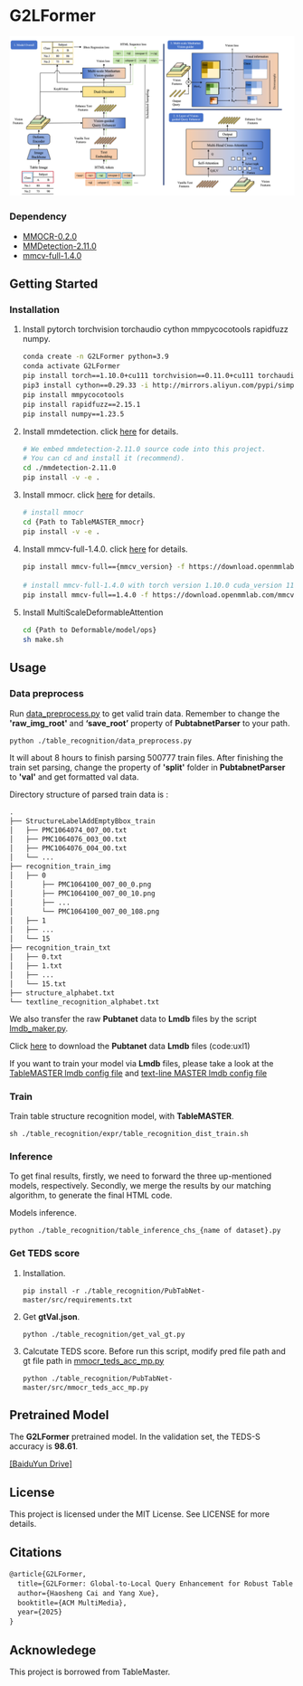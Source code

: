   <h1 align="left">G2LFormer</h1>


![G2LFormer∂'s architecture](architecture.png)


### Dependency

* [MMOCR-0.2.0](https://github.com/open-mmlab/mmocr/tree/v0.2.0)
* [MMDetection-2.11.0](https://github.com/open-mmlab/mmdetection/tree/v2.11.0)
* [mmcv-full-1.4.0](https://github.com/open-mmlab/mmcv/tree/v1.4.0)



<!-- GETTING STARTED -->

## Getting Started

### Installation


1. Install pytorch torchvision torchaudio cython mmpycocotools rapidfuzz numpy.
   
   ```sh
   conda create -n G2LFormer python=3.9
   conda activate G2LFormer
   pip install torch==1.10.0+cu111 torchvision==0.11.0+cu111 torchaudio==0.10.0 -f https://download.pytorch.org/whl/torch_stable.html
   pip3 install cython==0.29.33 -i http://mirrors.aliyun.com/pypi/simple/ --trusted-host mirrors.aliyun.com
   pip install mmpycocotools
   pip install rapidfuzz==2.15.1
   pip install numpy==1.23.5
   ```

2. Install mmdetection. click [here](https://github.com/open-mmlab/mmdetection/blob/v2.11.0/docs/get_started.md) for details.
   
   ```sh
   # We embed mmdetection-2.11.0 source code into this project.
   # You can cd and install it (recommend).
   cd ./mmdetection-2.11.0
   pip install -v -e .
   ```
   
3. Install mmocr. click [here](https://github.com/open-mmlab/mmocr/blob/main/docs/install.md) for details.

   ```sh
   # install mmocr
   cd {Path to TableMASTER_mmocr}
   pip install -v -e .
   ```

4. Install mmcv-full-1.4.0. click [here](https://github.com/open-mmlab/mmcv) for details.

   ```sh
   pip install mmcv-full=={mmcv_version} -f https://download.openmmlab.com/mmcv/dist/{cu_version}/{torch_version}/index.html
   
   # install mmcv-full-1.4.0 with torch version 1.10.0 cuda_version 11.1
   pip install mmcv-full==1.4.0 -f https://download.openmmlab.com/mmcv/dist/cu111/torch1.10.0/index.html
   ```
   
5. Install MultiScaleDeformableAttention

   ```sh
   cd {Path to Deformable/model/ops}
   sh make.sh
   ```





<!-- USAGE EXAMPLES -->

## Usage

### Data preprocess

Run [data_preprocess.py](./table_recognition/data_preprocess.py) to get valid train data. Remember to change the **'raw_img_root'** and **‘save_root’** property of **PubtabnetParser** to your path.

```shell
python ./table_recognition/data_preprocess.py
```

It will about 8 hours to finish parsing 500777 train files. After finishing the train set parsing, change the property of **'split'** folder in **PubtabnetParser** to **'val'** and get formatted val data.

Directory structure of parsed train data is :

```shell
.
├── StructureLabelAddEmptyBbox_train
│   ├── PMC1064074_007_00.txt
│   ├── PMC1064076_003_00.txt
│   ├── PMC1064076_004_00.txt
│   └── ...
├── recognition_train_img
│   ├── 0
│       ├── PMC1064100_007_00_0.png
│       ├── PMC1064100_007_00_10.png
│       ├── ...
│       └── PMC1064100_007_00_108.png
│   ├── 1
│   ├── ...
│   └── 15
├── recognition_train_txt
│   ├── 0.txt
│   ├── 1.txt
│   ├── ...
│   └── 15.txt
├── structure_alphabet.txt
└── textline_recognition_alphabet.txt
```

We also transfer the raw **Pubtanet** data to **Lmdb** files by the script [lmdb_maker.py](https://github.com/JiaquanYe/TableMASTER-mmocr/blob/master/table_recognition/lmdb_maker.py). 

Click [here](https://pan.baidu.com/s/1X3P2zFpEBN1T_r22l_9zSA) to download the **Pubtanet** data **Lmdb** files (code:uxl1)

If you want to train your model via **Lmdb** files, please take a look at the [TableMASTER lmdb config file](https://github.com/JiaquanYe/TableMASTER-mmocr/blob/master/configs/textrecog/master/table_master_lmdb_ResnetExtract_Ranger_0930.py) and [text-line MASTER lmdb config file](https://github.com/JiaquanYe/TableMASTER-mmocr/blob/master/configs/textrecog/master/master_lmdb_ResnetExtra_tableRec_dataset_dynamic_mmfp16.py)

### Train

 Train table structure recognition model, with **TableMASTER**.

   ```shell
   sh ./table_recognition/expr/table_recognition_dist_train.sh
   ```

### Inference

To get final results, firstly, we need to forward the three up-mentioned models, respectively. Secondly, we merge the results by our matching algorithm, to generate the final HTML code.

Models inference. 

   ```shell
   python ./table_recognition/table_inference_chs_{name of dataset}.py
   ```

### Get TEDS score

1. Installation.

   ```shell
   pip install -r ./table_recognition/PubTabNet-master/src/requirements.txt
   ```

2. Get **gtVal.json**.

   ```shell
   python ./table_recognition/get_val_gt.py
   ```

3. Calcutate TEDS score. Before run this script, modify pred file path and gt file path in [mmocr_teds_acc_mp.py](./table_recognition/PubTabNet-master/src/mmocr_teds_acc_mp.py)

   ```shell
   python ./table_recognition/PubTabNet-master/src/mmocr_teds_acc_mp.py
   ```



<!-- Pretrain Model -->

## Pretrained Model

The **G2LFormer** pretrained model. In the validation set, the TEDS-S accuracy is **98.61**.

[[BaiduYun Drive]](https://pan.baidu.com/s/1q7sfS9ctUhP_kAUxupBRzA?pwd=hzhz)



<!-- LICENSE -->

## License

This project is licensed under the MIT License. See LICENSE for more details.



<!-- Citations -->

## Citations

```latex
@article{G2LFormer,
  title={G2LFormer: Global-to-Local Query Enhancement for Robust Table Structure Recognition},
  author={Haosheng Cai and Yang Xue},
  booktitle={ACM MultiMedia},
  year={2025}
}

```

## Acknowledege

This project is borrowed from TableMaster.
